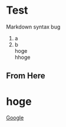 # Test
Markdown syntax bug
1. a
2. b
\
hoge<br>
hhoge<br>
## From Here
# hoge
[Google](https://google.com)
